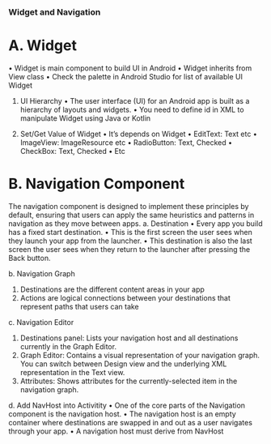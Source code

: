 ### Widget and Navigation
# A.	Widget
•	Widget is main component to build UI in Android
•	Widget inherits from View class
•	Check the palette in Android Studio for list of available UI Widget
1. 	UI Hierarchy
•	The user interface (UI) for an Android app is built as a hierarchy of layouts and widgets.
•	You need to define id in XML to manipulate Widget  using Java or Kotlin

2. 	Set/Get Value of Widget
•	It’s depends on Widget
•	EditText: Text etc
•	ImageView: ImageResource etc
•	RadioButton: Text, Checked
•	CheckBox: Text, Checked
•	Etc

# B.	Navigation Component
The navigation component is designed to implement these principles by default, ensuring that users can apply the same heuristics and patterns in navigation as they move between apps.
a.	Destination
•	Every app you build has a fixed start destination.
•	This is the first screen the user sees when they launch your app from the launcher. 
•	This destination is also the last screen the user sees when they return to the launcher after pressing the Back button.

b.	Navigation Graph
1.	Destinations are the different content areas in your app
2.	Actions are logical connections between your destinations that represent paths that users can take

c.	Navigation Editor
1.	Destinations panel: Lists your navigation host and all destinations currently in the Graph Editor.
2.	Graph Editor: Contains a visual representation of your navigation graph. You can switch between Design view and the underlying XML representation in the Text view.
3.	Attributes: Shows attributes for the currently-selected item in the navigation graph.

d.	Add NavHost into Activitity
•	One of the core parts of the Navigation component is the navigation host.
•	The navigation host is an empty container where destinations are swapped in and out as a user navigates through your app.
•	A navigation host must derive from NavHost

